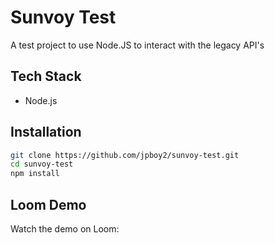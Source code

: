 # Sunvoy Test

A test project to use Node.JS to interact with the legacy API's

## Tech Stack

- Node.js

## Installation

```bash
git clone https://github.com/jpboy2/sunvoy-test.git
cd sunvoy-test
npm install
```

## Loom Demo

Watch the demo on Loom: []()
